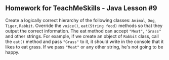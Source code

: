 ## Homework for TeachMeSkills - Java Lesson #9

Create a logically correct hierarchy of the following classes: `Animal`, `Dog`, `Tiger`, `Rabbit`.
Override the `voice()`, `eat(String food)` methods so that they output the correct
information. The eat method can accept `"Meat"`, `"Grass"` and other strings.
For example, if we create an object of `Rabbit` class, call the `eat()` method and pass
`"Grass"` to it, it should write in the console that it likes to eat grass. If we pass `"Meat"`
or any other string, he's not going to be happy.
